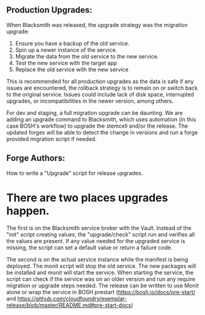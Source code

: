 ## Production Upgrades:

When Blacksmith was released, the upgrade strategy was the migration upgrade:
  1. Ensure you have a backup of the old service.
  2. Spin up a newer instance of the service.
  3. Migrate the data from the old service to the new service.
  4. Test the new service with the target app
  5. Replace the old service with the new service

This is recommended for all production upgrades as the data is safe if any issues are encountered, the rollback strategy is to remain on or switch back to the original service. Issues could include lack of disk space, interrupted upgrades, or incompatibilities in the newer version, among others.  

For dev and staging, a full migration upgrade can be daunting.  We are adding an upgrade command to Blacksmith, which uses automation (in this case BOSH's workflow) to upgrade the stemcell and/or the release.  The updated forges will be able to detect the change in versions and run a forge provided migration script if needed.



## Forge Authors:

How to write a "Upgrade" script for release upgrades.


# There are two places upgrades happen.

The first is on the Blacksmith service broker with the Vault.  Instead of the "init" script creating values, the "upgrade/check" script run and verifies all the values are present.  If any value needed for the upgraded service is missing, the script can set a default value or return a failure code.

The second is on the actual service instance while the manifest is being deployed.  The monit script will stop the old service.  The new packages will be installed and monit will start the service.  When starting the service, the script can check if the service was on an older version and run any require migration or upgrade steps needed.  The release can be written to use Monit alone or wrap the service in BOSH prestart (https://bosh.io/docs/pre-start/ and https://github.com/cloudfoundry/exemplar-release/blob/master/README.md#pre-start-docs)


